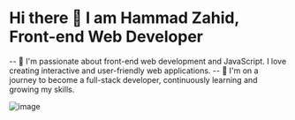 
# Hi there 👋 I am Hammad Zahid, Front-end Web Developer

-- 🌟 I'm passionate about front-end web development and JavaScript. I love creating interactive 
    and user-friendly web applications.
-- 🚀 I'm on a journey to become a full-stack developer, continuously learning and growing my skills.

![image](https://github.com/freekmurze/freekmurze/blob/master/dino.gif)

